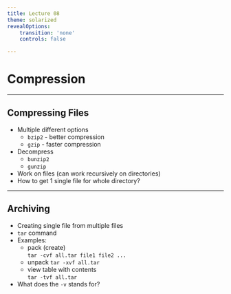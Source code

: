 ```yaml
---
title: Lecture 08
theme: solarized
revealOptions:
    transition: 'none'
    controls: false

---
```


# Compression

---

## Compressing Files

* Multiple different options
    * `bzip2` - better compression
    * `gzip` - faster compression
* Decompress
    * `bunzip2`
    * `gunzip`
* Work on files (can work recursively on directories)
* How to get 1 single file for whole directory?

---

## Archiving

* Creating single file from multiple files
* `tar` command
* Examples:
    * pack (create) <br>
      `tar -cvf all.tar file1 file2 ...`
    * unpack `tar -xvf all.tar`
    * view table with contents <br>
      `tar -tvf all.tar`
* What does the `-v` stands for?

